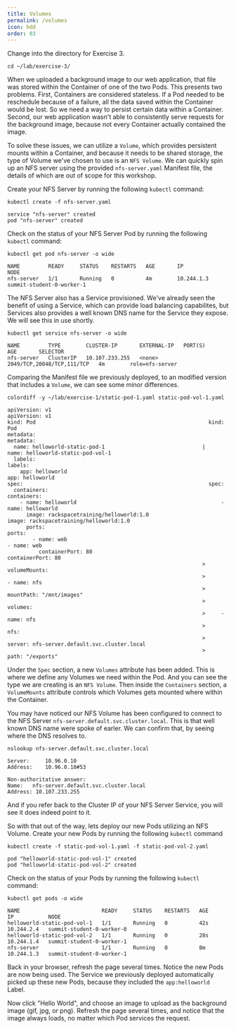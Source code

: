 ```yaml
---
title: Volumes
permalink: /volumes
icon: hdd
order: 03
---
```


Change into the directory for Exercise 3.

```
cd ~/lab/exercise-3/
```

When we uploaded a background image to our web application, that file was stored within the Container of one of the two Pods. This presents two problems. First, Containers are considered stateless. If a Pod needed to be reschedule because of a failure, all the data saved within the Container would be lost. So we need a way to persist certain data within a Container. Second, our web application wasn't able to consistently serve requests for the background image, because not every Container actually contained the image.

To solve these issues, we can utilize a `Volume`, which provides persistent mounts within a Container, and because it needs to be shared storage, the type of Volume we've chosen to use is an `NFS Volume`. We can quickly spin up an NFS server using the provided `nfs-server.yaml` Manifest file, the details of which are out of scope for this workshop.

Create your NFS Server by running the following `kubectl` command:

```
kubectl create -f nfs-server.yaml
```

```console
service "nfs-server" created
pod "nfs-server" created
```

Check on the status of your NFS Server Pod by running the following `kubectl` command:

```
kubectl get pod nfs-server -o wide
```

```console
NAME         READY     STATUS    RESTARTS   AGE       IP           NODE
nfs-server   1/1       Running   0          4m        10.244.1.3   summit-student-0-worker-1
```

The NFS Server also has a Service provisioned. We've already seen the benefit of using a Service, which can provide load balancing capabilites, but Services also provides a well known DNS name for the Service they expose. We will see this in use shortly.

```
kubectl get service nfs-server -o wide
```

```console
NAME         TYPE        CLUSTER-IP       EXTERNAL-IP   PORT(S)                      AGE       SELECTOR
nfs-server   ClusterIP   10.107.233.255   <none>        2049/TCP,20048/TCP,111/TCP   4m        role=nfs-server
```

Comparing the Manifest file we previously deployed, to an modified version that includes a `Volume`, we can see some minor differences.

```
colordiff -y ~/lab/exercise-1/static-pod-1.yaml static-pod-vol-1.yaml
```

```console
apiVersion: v1                                                  apiVersion: v1
kind: Pod                                                       kind: Pod
metadata:                                                       metadata:
  name: helloworld-static-pod-1                               |   name: helloworld-static-pod-vol-1
  labels:                                                         labels:
    app: helloworld                                                 app: helloworld
spec:                                                           spec:
  containers:                                                     containers:
    - name: helloworld                                              - name: helloworld
      image: rackspacetraining/helloworld:1.0                         image: rackspacetraining/helloworld:1.0
      ports:                                                          ports:
        - name: web                                                     - name: web
          containerPort: 80                                               containerPort: 80
                                                              >       volumeMounts:
                                                              >         - name: nfs
                                                              >           mountPath: "/mnt/images"
                                                              >   volumes:
                                                              >     - name: nfs
                                                              >       nfs:
                                                              >         server: nfs-server.default.svc.cluster.local
                                                              >         path: "/exports"
```

Under the `Spec` section, a new `Volumes` attribute has been added. This is where we define any Volumes we need within the Pod. And you can see the type we are creating is an `NFS Volume`. Then inside the `Containers` section, a `VolumeMounts` attribute controls which Volumes gets mounted where within the Container.

You may have noticed our NFS Volume has been configured to connect to the NFS Server `nfs-server.default.svc.cluster.local`. This is that well known DNS name were spoke of earler. We can confirm that, by seeing where the DNS resolves to.

```
nslookup nfs-server.default.svc.cluster.local
```

```console
Server:		10.96.0.10
Address:	10.96.0.10#53

Non-authoritative answer:
Name:	nfs-server.default.svc.cluster.local
Address: 10.107.233.255
```

And if you refer back to the Cluster IP of your NFS Server Service, you will see it does indeed point to it.

So with that out of the way, lets deploy our new Pods utilizing an NFS Volume. Create your new Pods by running the following `kubectl` command

```
kubectl create -f static-pod-vol-1.yaml -f static-pod-vol-2.yaml
```

```console
pod "helloworld-static-pod-vol-1" created
pod "helloworld-static-pod-vol-2" created
```

Check on the status of your Pods by running the following `kubectl` command:

```
kubectl get pods -o wide
```

```console
NAME                          READY     STATUS    RESTARTS   AGE       IP           NODE
helloworld-static-pod-vol-1   1/1       Running   0          42s       10.244.2.4   summit-student-0-worker-0
helloworld-static-pod-vol-2   1/1       Running   0          28s       10.244.1.4   summit-student-0-worker-1
nfs-server                    1/1       Running   0          8m        10.244.1.3   summit-student-0-worker-1
```

Back in your browser, refresh the page several times. Notice the new Pods are now being used. The Service we previously deployed automatically picked up these new Pods, because they included the `app:helloworld` Label.

Now click "Hello World", and choose an image to upload as the background image (gif, jpg, or png). Refresh the page several times, and notice that the image always loads, no matter which Pod services the request.
